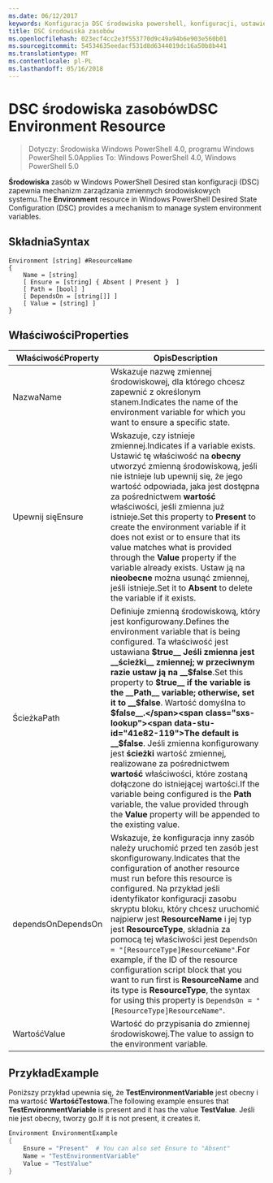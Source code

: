 ```yaml
---
ms.date: 06/12/2017
keywords: Konfiguracja DSC środowiska powershell, konfiguracji, ustawienia
title: DSC środowiska zasobów
ms.openlocfilehash: 023ecf4cc2e3f553770d9c49a94b6e903e560b01
ms.sourcegitcommit: 54534635eedacf531d8d6344019dc16a50b8b441
ms.translationtype: MT
ms.contentlocale: pl-PL
ms.lasthandoff: 05/16/2018
---
```

# <a name="dsc-environment-resource"></a><span data-ttu-id="41e82-103">DSC środowiska zasobów</span><span class="sxs-lookup"><span data-stu-id="41e82-103">DSC Environment Resource</span></span>

> <span data-ttu-id="41e82-104">Dotyczy: Środowiska Windows PowerShell 4.0, programu Windows PowerShell 5.0</span><span class="sxs-lookup"><span data-stu-id="41e82-104">Applies To: Windows PowerShell 4.0, Windows PowerShell 5.0</span></span>

<span data-ttu-id="41e82-105">__Środowiska__ zasób w Windows PowerShell Desired stan konfiguracji (DSC) zapewnia mechanizm zarządzania zmiennych środowiskowych systemu.</span><span class="sxs-lookup"><span data-stu-id="41e82-105">The __Environment__ resource in Windows PowerShell Desired State Configuration (DSC) provides a mechanism to manage system environment variables.</span></span>

## <a name="syntax"></a><span data-ttu-id="41e82-106">Składnia</span><span class="sxs-lookup"><span data-stu-id="41e82-106">Syntax</span></span>
``` mof
Environment [string] #ResourceName
{
    Name = [string]
    [ Ensure = [string] { Absent | Present }  ]
    [ Path = [bool] ]
    [ DependsOn = [string[]] ]
    [ Value = [string] ]
}
```

## <a name="properties"></a><span data-ttu-id="41e82-107">Właściwości</span><span class="sxs-lookup"><span data-stu-id="41e82-107">Properties</span></span>

|  <span data-ttu-id="41e82-108">Właściwość</span><span class="sxs-lookup"><span data-stu-id="41e82-108">Property</span></span>  |  <span data-ttu-id="41e82-109">Opis</span><span class="sxs-lookup"><span data-stu-id="41e82-109">Description</span></span>   |
|---|---|
| <span data-ttu-id="41e82-110">Nazwa</span><span class="sxs-lookup"><span data-stu-id="41e82-110">Name</span></span>| <span data-ttu-id="41e82-111">Wskazuje nazwę zmiennej środowiskowej, dla którego chcesz zapewnić z określonym stanem.</span><span class="sxs-lookup"><span data-stu-id="41e82-111">Indicates the name of the environment variable for which you want to ensure a specific state.</span></span>|
| <span data-ttu-id="41e82-112">Upewnij się</span><span class="sxs-lookup"><span data-stu-id="41e82-112">Ensure</span></span>| <span data-ttu-id="41e82-113">Wskazuje, czy istnieje zmiennej.</span><span class="sxs-lookup"><span data-stu-id="41e82-113">Indicates if a variable exists.</span></span> <span data-ttu-id="41e82-114">Ustawić tę właściwość na __obecny__ utworzyć zmienną środowiskową, jeśli nie istnieje lub upewnij się, że jego wartość odpowiada, jaka jest dostępna za pośrednictwem __wartość__ właściwości, jeśli zmienna już istnieje.</span><span class="sxs-lookup"><span data-stu-id="41e82-114">Set this property to __Present__ to create the environment variable if it does not exist or to ensure that its value matches what is provided through the __Value__ property if the variable already exists.</span></span> <span data-ttu-id="41e82-115">Ustaw ją na __nieobecne__ można usunąć zmiennej, jeśli istnieje.</span><span class="sxs-lookup"><span data-stu-id="41e82-115">Set it to __Absent__ to delete the variable if it exists.</span></span>|
| <span data-ttu-id="41e82-116">Ścieżka</span><span class="sxs-lookup"><span data-stu-id="41e82-116">Path</span></span>| <span data-ttu-id="41e82-117">Definiuje zmienną środowiskową, który jest konfigurowany.</span><span class="sxs-lookup"><span data-stu-id="41e82-117">Defines the environment variable that is being configured.</span></span> <span data-ttu-id="41e82-118">Ta właściwość jest ustawiana __$true__ Jeśli zmienna jest __ścieżki__ zmiennej; w przeciwnym razie ustaw ją na __$false__.</span><span class="sxs-lookup"><span data-stu-id="41e82-118">Set this property to __$true__ if the variable is the __Path__ variable; otherwise, set it to __$false__.</span></span> <span data-ttu-id="41e82-119">Wartość domyślna to __$false__.</span><span class="sxs-lookup"><span data-stu-id="41e82-119">The default is __$false__.</span></span> <span data-ttu-id="41e82-120">Jeśli zmienna konfigurowany jest __ścieżki__ wartość zmiennej, realizowane za pośrednictwem __wartość__ właściwości, które zostaną dołączone do istniejącej wartości.</span><span class="sxs-lookup"><span data-stu-id="41e82-120">If the variable being configured is the __Path__ variable, the value provided through the __Value__ property will be appended to the existing value.</span></span>|
| <span data-ttu-id="41e82-121">dependsOn</span><span class="sxs-lookup"><span data-stu-id="41e82-121">DependsOn</span></span> | <span data-ttu-id="41e82-122">Wskazuje, że konfiguracja inny zasób należy uruchomić przed ten zasób jest skonfigurowany.</span><span class="sxs-lookup"><span data-stu-id="41e82-122">Indicates that the configuration of another resource must run before this resource is configured.</span></span> <span data-ttu-id="41e82-123">Na przykład jeśli identyfikator konfiguracji zasobu skryptu bloku, który chcesz uruchomić najpierw jest __ResourceName__ i jej typ jest __ResourceType__, składnia za pomocą tej właściwości jest `DependsOn = "[ResourceType]ResourceName"`.</span><span class="sxs-lookup"><span data-stu-id="41e82-123">For example, if the ID of the resource configuration script block that you want to run first is __ResourceName__ and its type is __ResourceType__, the syntax for using this property is `DependsOn = "[ResourceType]ResourceName"`.</span></span>|
| <span data-ttu-id="41e82-124">Wartość</span><span class="sxs-lookup"><span data-stu-id="41e82-124">Value</span></span>| <span data-ttu-id="41e82-125">Wartość do przypisania do zmiennej środowiskowej.</span><span class="sxs-lookup"><span data-stu-id="41e82-125">The value to assign to the environment variable.</span></span>|

## <a name="example"></a><span data-ttu-id="41e82-126">Przykład</span><span class="sxs-lookup"><span data-stu-id="41e82-126">Example</span></span>

<span data-ttu-id="41e82-127">Poniższy przykład upewnia się, że __TestEnvironmentVariable__ jest obecny i ma wartość __WartośćTestowa__.</span><span class="sxs-lookup"><span data-stu-id="41e82-127">The following example ensures that __TestEnvironmentVariable__ is present and it has the value __TestValue__.</span></span> <span data-ttu-id="41e82-128">Jeśli nie jest obecny, tworzy go.</span><span class="sxs-lookup"><span data-stu-id="41e82-128">If it is not present, it creates it.</span></span>

```powershell
Environment EnvironmentExample
{
    Ensure = "Present"  # You can also set Ensure to "Absent"
    Name = "TestEnvironmentVariable"
    Value = "TestValue"
}
```